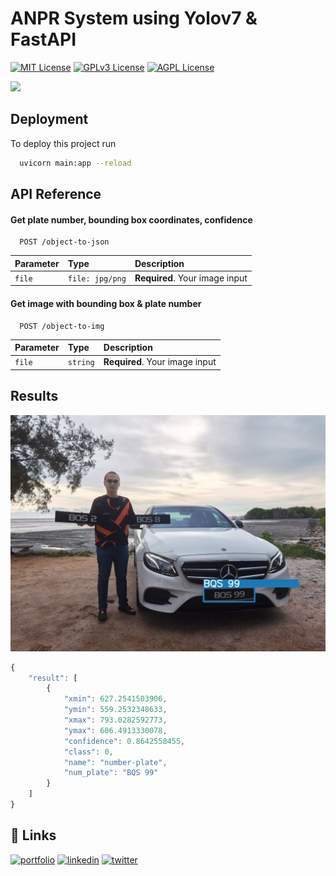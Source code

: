 # ANPR System using Yolov7 & FastAPI

[![MIT License](https://img.shields.io/badge/License-MIT-green.svg)](https://choosealicense.com/licenses/mit/)
[![GPLv3 License](https://img.shields.io/badge/License-GPL%20v3-yellow.svg)](https://opensource.org/licenses/)
[![AGPL License](https://img.shields.io/badge/license-AGPL-blue.svg)](http://www.gnu.org/licenses/agpl-3.0)

![](https://github.com/Willissarino/anpr_yolov7_fastAPI/blob/master/results/test.gif)


## Deployment

To deploy this project run

```bash
  uvicorn main:app --reload
```


## API Reference

#### Get plate number, bounding box coordinates, confidence

````http
  POST /object-to-json
````

| Parameter | Type     | Description                |
| :-------- | :------- | :------------------------- |
| ``file`` |``file: jpg/png`` | **Required**. Your image input|

#### Get image with bounding box & plate number

````http
  POST /object-to-img
````

| Parameter | Type     | Description                       |
| :-------- | :------- | :-------------------------------- |
| `file`      | `string` | **Required**. Your image input |

## Results

![Alt text](results/test.jpg?raw=true "Title")
```javascript
{
    "result": [
        {
            "xmin": 627.2541503906,
            "ymin": 559.2532348633,
            "xmax": 793.0282592773,
            "ymax": 606.4913330078,
            "confidence": 0.8642558455,
            "class": 0,
            "name": "number-plate",
            "num_plate": "BQS 99"
        }
    ]
}
```


## 🔗 Links
[![portfolio](https://img.shields.io/badge/my_portfolio-000?style=for-the-badge&logo=ko-fi&logoColor=white)](https://www.linkedin.com/)
[![linkedin](https://img.shields.io/badge/linkedin-0A66C2?style=for-the-badge&logo=linkedin&logoColor=white)](https://www.linkedin.com/)
[![twitter](https://img.shields.io/badge/twitter-1DA1F2?style=for-the-badge&logo=twitter&logoColor=white)](https://twitter.com/)
